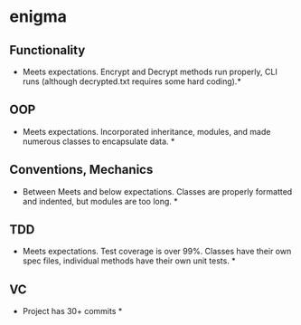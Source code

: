 # enigma
## Functionality
* Meets expectations. Encrypt and Decrypt methods run properly, CLI runs (although decrypted.txt requires some hard coding).*
## OOP
* Meets expectations. Incorporated inheritance, modules, and made numerous classes to encapsulate data. *
## Conventions, Mechanics
* Between Meets and below expectations. Classes are properly formatted and indented, but modules are too long. *
## TDD
* Meets expectations. Test coverage is over 99%. Classes have their own spec files, individual methods have their own unit tests. *
## VC
* Project has 30+ commits *
